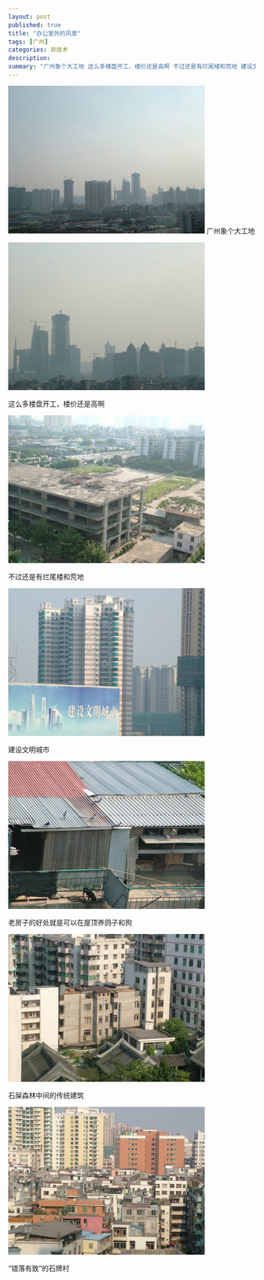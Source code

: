 ```yaml
---
layout: post
published: true
title: "办公室外的风景"
tags: [广州]
categories: 非技术    
description: 
summary: "广州象个大工地 这么多楼盘开工，楼价还是高啊 不过还是有烂尾楼和荒地 建设文明城市 老房子的好处就是可以在屋顶养鸽子和狗 石屎森林中间的传统建筑 “错落有致”的石牌村"
---
```

[![DSCF1503-710239.JPG][]][DSCF1503-710239.JPG 1] 广州象个大工地  
  
![DSCF1506-772727.JPG][]

这么多楼盘开工，楼价还是高啊

![DSCF1507-720181.JPG][]

不过还是有烂尾楼和荒地

![DSCF1511-790167.JPG][]

建设文明城市

![DSCF1504-799071.JPG][]

老房子的好处就是可以在屋顶养鸽子和狗

![DSCF1509-794798.JPG][]

石屎森林中间的传统建筑

![DSCF1512-700921.JPG][]

  


“错落有致”的石牌村


[DSCF1503-710239.JPG]: /images/DSCF1503-710239.JPG
[DSCF1503-710239.JPG 1]: /images/DSCF1503-726220.JPG
[DSCF1506-772727.JPG]: /images/DSCF1506-772727.JPG
[DSCF1507-720181.JPG]: /images/DSCF1507-720181.JPG
[DSCF1511-790167.JPG]: /images/DSCF1511-790167.JPG
[DSCF1504-799071.JPG]: /images/DSCF1504-799071.JPG
[DSCF1509-794798.JPG]: /images/DSCF1509-794798.JPG
[DSCF1512-700921.JPG]: /images/DSCF1512-700921.JPG